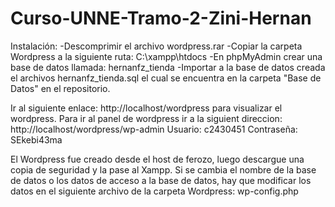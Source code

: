 # Curso-UNNE-Tramo-2-Zini-Hernan

Instalación:
-Descomprimir el archivo wordpress.rar
-Copiar la carpeta Wordpress a la siguiente ruta: C:\xampp\htdocs
-En  phpMyAdmin crear una base de datos llamada: hernanfz_tienda
-Importar a la base  de datos creada el archivos hernanfz_tienda.sql el cual se encuentra en la carpeta "Base de Datos" en el repositorio.

Ir al siguiente enlace: http://localhost/wordpress para visualizar el wordpress.
Para ir al panel de wordpress ir a la siguient direccion: http://localhost/wordpress/wp-admin
Usuario: c2430451
Contraseña: SEkebi43ma

El Wordpress fue creado desde el host de ferozo, luego descargue una copia de seguridad y la pase al Xampp.
Si se cambia el nombre de la base de datos o los datos de acceso a la base de datos, hay que modificar los datos en el siguiente archivo de la carpeta Wordpress: wp-config.php
